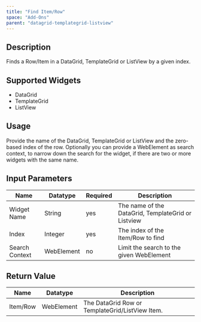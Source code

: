 ```yaml
---
title: "Find Item/Row"
space: "Add-Ons"
parent: "datagrid-templategrid-listview"
---
```


## Description

Finds a Row/Item in a DataGrid, TemplateGrid or ListView by a given index.

## Supported Widgets

 + DataGrid
 + TemplateGrid
 + ListView

## Usage

Provide the name of the DataGrid, TemplateGrid or ListView and the zero-based index of the row.
Optionally you can provide a WebElement as search context, to narrow down the search for the widget, if there are two or more widgets with the same name.

## Input Parameters

Name | Datatype | Required | Description
--- | --- | --- | ---
Widget Name | String | yes | The name of the DataGrid, TemplateGrid or Listview
Index | Integer |yes | The index of the Item/Row to find
Search Context | WebElement | no |Limit the search to the given WebElement

## Return Value

Name | Datatype | Description
---- | --------- | ---------------
Item/Row | WebElement | The DataGrid Row or TemplateGrid/ListView Item.
